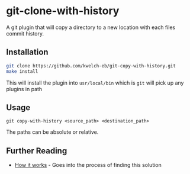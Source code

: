 # git-clone-with-history

A git plugin that will copy a directory to a new location with each files commit history.

## Installation

```sh
git clone https://github.com/kwelch-eb/git-copy-with-history.git
make install
```

This will install the plugin into `usr/local/bin` which is `git` will pick up any plugins in path

## Usage

`git copy-with-history <source_path> <destination_path>`

The paths can be absolute or relative.

## Further Reading

- [How it works](How-It-Works.md) - Goes into the process of finding this solution
